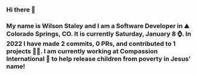 ### Hi there 👋

### My name is Wilson Staley and I am a Software Developer in ⛰ Colorado Springs, CO.  It is currently Saturday, January 8 ⌚. In 2022 I have made 2 commits, 0 PRs, and contributed to 1 projects 👨‍💻. I am currently working at Compassion International 🏢 to help release children from poverty in Jesus' name!